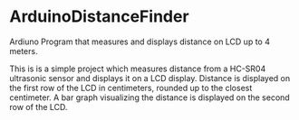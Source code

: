 # ArduinoDistanceFinder
Ardiuno Program that measures and displays distance on LCD up to 4 meters.

This is is a simple project which measures distance from a HC-SR04 ultrasonic sensor and displays it on a LCD display.
Distance is displayed on the first row of the LCD in centimeters, rounded up to the closest centimeter.
A bar graph visualizing the distance is displayed on the second row of the LCD.

